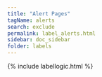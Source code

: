 ```yaml
---
title: "Alert Pages"
tagName: alerts
search: exclude
permalink: label_alerts.html
sidebar: doc_sidebar
folder: labels
---
```

{% include labellogic.html %}


